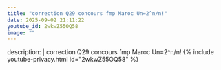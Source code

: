 ```yaml
---
title: "correction Q29 concours fmp Maroc Un=2^n/n!"
date: 2025-09-02 21:11:22 
youtube_id: 2wkwZ55OQ58
image: ""
---
```

description: |
  correction Q29 concours fmp Maroc Un=2^n/n!
{% include youtube-privacy.html id="2wkwZ55OQ58" %}
